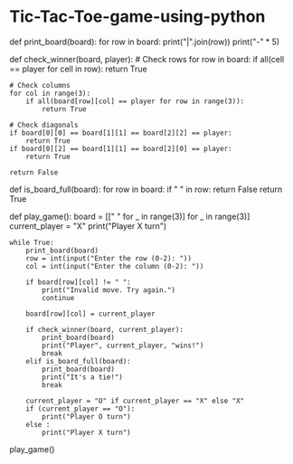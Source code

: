# Tic-Tac-Toe-game-using-python
def print_board(board):
    for row in board:
        print("|".join(row))
        print("-" * 5)

def check_winner(board, player):
    # Check rows
    for row in board:
        if all(cell == player for cell in row):
            return True

    # Check columns
    for col in range(3):
        if all(board[row][col] == player for row in range(3)):
            return True

    # Check diagonals
    if board[0][0] == board[1][1] == board[2][2] == player:
        return True
    if board[0][2] == board[1][1] == board[2][0] == player:
        return True

    return False

def is_board_full(board):
    for row in board:
        if " " in row:
            return False
    return True

def play_game():
    board = [[" " for _ in range(3)] for _ in range(3)]
    current_player = "X"
    print("Player X turn")

    while True:
        print_board(board)
        row = int(input("Enter the row (0-2): "))
        col = int(input("Enter the column (0-2): "))

        if board[row][col] != " ":
            print("Invalid move. Try again.")
            continue

        board[row][col] = current_player

        if check_winner(board, current_player):
            print_board(board)
            print("Player", current_player, "wins!")
            break
        elif is_board_full(board):
            print_board(board)
            print("It's a tie!")
            break

        current_player = "O" if current_player == "X" else "X"
        if (current_player == "O"):
            print("Player O turn")
        else :
            print("Player X turn")

play_game()
